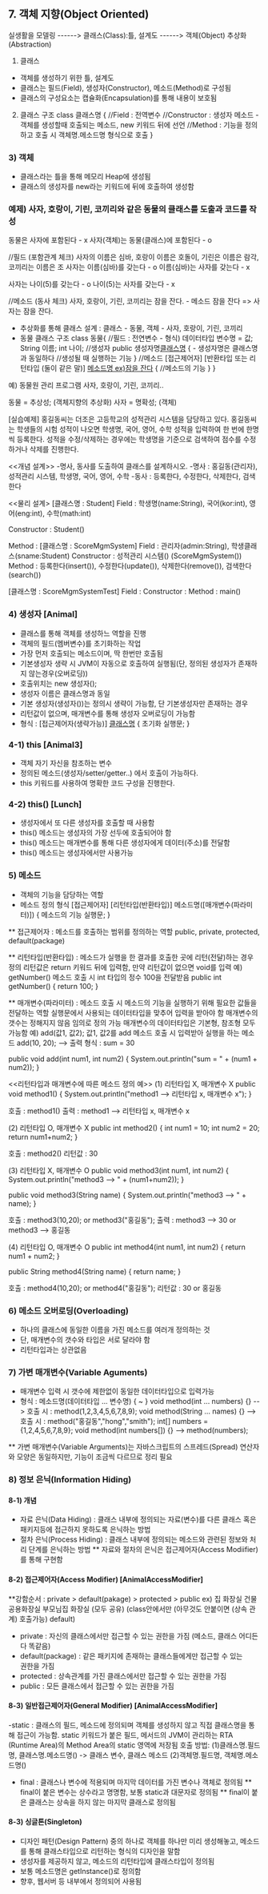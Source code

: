 ## 7. 객체 지향(Object Oriented)

실생활을 모델링 ------> 클래스(Class):틀, 설계도 ------> 객체(Object)
			 추상화(Abstraction)
			 
1) 클래스
- 객체를 생성하기 위한 틀, 설계도
- 클래스는 필드(Field), 생성자(Constructor), 메소드(Method)로 구성됨
- 클래스의 구성요소는 캡슐화(Encapsulation)를 통해 내용이 보호됨

2) 클래스 구조
class 클래스명 {
	//Field : 전역변수
	//Constructor : 생성자 메소드 - 객체를 생성할때 호출되는 메소드, new 키워드 뒤에 선언
	//Method : 기능을 정의하고 호출 시 객체명.메소드명 형식으로 호출
}

### 3) 객체
- 클래스라는 틀을 통해 메모리 Heap에 생성됨
- 클래스의 생성자를 new라는 키워드에 뒤에 호출하여 생성함

### 예제) 사자, 호랑이, 기린, 코끼리와 같은 동물의 클래스를 도출과 코드를 작성
동물은 사자에 포함된다 - x
사자(객체)는 동물(클래스)에 포함된다 - o

//필드 (포함관계 체크)
사자의 이름은 심바, 호랑이 이름은 호돌이, 기린은 이름은 람각, 코끼리는 이름은 조
사자는 이름(심바)를 갖는다 - o
이름(심바)는 사자를 갖는다 - x

사자는 나이(5)를 갖는다 - o
나이(5)는 사자를 갖는다 - x

//메소드 (동사 체크)
사자, 호랑이, 기린, 코끼리는 잠을 잔다. - 메소드
잠을 잔다 => 사자는 잠을 잔다.

- 추상화를 통해 클래스 설계 : 클래스 - 동물, 객체 - 사자, 호랑이, 기린, 코끼리
- 동물 클래스 구조
class 동물{
	//필드 : 전연변수 - 형식) 데이터타입 변수명 = 값;
	String 이름;
	int 나이;
	//생성자
	public 생성자명[클래스명]() { - 생성자명은 클래스명과 동일하다
		//생성될 때 실행하는 기능
	}
	//메소드 
	[접근제어자] [반환타입 또는 리턴타입 (둘이 같은 말)] [메소드명 ex)잠을 잔다]() {
		//메소드의 기능
	}
}


예) 동물원 관리 프로그램
사자, 호랑이, 기린, 코끼리..

동물 = 추상성; (객체지향의 추상화)
사자 = 명확성; (객체)

[실습예제]
홍길동씨는 더조은 고등학교의 성적관리 시스템을 담당하고 있다. 홍길동씨는 학생들의 시험 성적이 나오면 학생명, 국어, 영어, 수학 성적을 입력하여 한 번에 한명씩 등록한다.
성적을 수정/삭제하는 경우에는 학생명을 기준으로 검색하여 점수를 수정하거나 삭제를 진행한다.

<<개념 설계>>
-명사, 동사를 도출하여 클래스를 설계하시오.
-명사 : 홍길동(관리자), 성적관리 시스템, 학생명, 국어, 영어, 수학
-동사 : 등록한다, 수정한다, 삭제한다, 검색한다

<<물리 설계>
[클래스명 : Student]
Field : 학생명(name:String), 국어(kor:int), 영어(eng:int), 수학(math:int)

Constructor : Student()

Method : 
[클래스명 : ScoreMgmSystem]
Field : 관리자(admin:String), 학생클래스(sname:Student)
Constructor : 성적관리 시스템() (ScoreMgmSystem())
Method : 등록한다(insert()), 수정한다(update()), 삭제한다(remove()), 검색한다(search())

[클래스명 : ScoreMgmSystemTest]
Field :
Constructor :
Method : main()


### 4) 생성자 [Animal]
- 클래스를 통해 객체를 생성하느 역할을 진행
- 객체의 필드(멤버변수)를 초기화하는 작업
- 가장 먼저 호출되는 메소드이며, 딱 한번만 호출됨
- 기본생성자 생략 시 JVM이 자동으로 호출하여 실행됨(단, 정의된 생성자가 존재하지 않는경우(오버로딩))
- 호출위치는 new 생성자();
- 생성자 이름은 클래스명과 동일
- 기본 생성자(생성자())는 정의시 생략이 가능함, 단 기본생성자만 존재하는 경우
- 리턴값이 없으며, 매개변수를 통해 생성자 오버로딩이 가능함
- 형식 : [접근제어자(생략가능)] [클래스명](매개변수...) { 초기화 실행문; }

### 4-1) this [Animal3]
- 객체 자기 자신을 참조하는 변수
- 정의된 메소드(생성자/setter/getter..) 에서 호출이 가능하다.
- this 키워드를 사용하여 명확한 코드 구성을 진행한다.

### 4-2) this() [Lunch]
- 생성자에서 또 다른 생성자를 호출할 때 사용함
- this() 메소드는 생성자의 가장 선두에 호출되어야 함
- this() 메소드는 매개변수를 통해 다른 생성자에게 데이터(주소)를 전달함 
- this() 메소드는 생성자에서만 사용가능

### 5) 메소드
- 객체의 기능을 담당하는 역할
- 메소드 정의 형식
[접근제어자] [리턴타입(반환타입)] 메소드명([매개변수(파라미터)]) {
	메소드의 기능 실행문;
}

** 접근제어자 : 메소드를 호출하는 범위를 정의하는 역할
   public, private, protected, default(package)
   
** 리턴타입(반환타입) : 메소드가 실행을 한 결과를 호출한 곳에 리턴(전달)하는 경우 정의
   리턴값은 return 키워드 뒤에 입력함, 만약 리턴값이 없으면 void를 입력
   예) getNumber() 메소드 호출 시 int 타입의 정수 100을 전달받음
   public int getNumber() {
   		return 100;
   }

** 매개변수(파라미터) : 메소드 호출 시 메소드의 기능을 실행하기 위해 필요한 값들을 전달하는 역할
	실행문에서 사용되는 데이터타입을 맞추어 입력을 받아야 함
	매개변수의 갯수는 정해지지 않음 임의로 정의 가능
	매개변수의 데이터타입은 기본형, 참조형 모두 가능함
	예) add(값1, 값2); 값1, 값2를 add 메소드 호출 시 입력받아 실행을 하는 메소드 
	add(10, 20); --> 출력 형식 : sum = 30	
	
public void add(int num1, int num2) {
		System.out.println("sum = " + (num1 + num2));
}

<<리턴타입과 매개변수에 따른 메소드 정의 예>>
(1) 리턴타입 X, 매개변수 X
public void method1() {
	System.out.println("method1 --> 리턴타입 x, 매개변수 x");
}

호출 : method1()
출력 : method1 --> 리턴타입 x, 매개변수 x

(2) 리턴타입 O, 매개변수 X
public int method2() {
	int num1 = 10;
	int num2 = 20;
	return num1+num2;
}

호출 : method2()
리턴값 : 30

(3) 리턴타입 X, 매개변수 O
public void method3(int num1, int num2) {
	System.out.println("method3 --> " + (num1+num2));
}

public void method3(String name) {
	System.out.println("method3 --> " + name);
}

호출 : method3(10,20); or method3("홍길동");
출력 : method3 --> 30 or method3 --> 홍길동

(4) 리턴타입 O, 매개변수 O
public int method4(int num1, int num2) {
	return num1 + num2;
}

public String method4(String name) {
	return name;
}

호출 : method4(10,20); or method4("홍길동");
리턴값 : 30 or 홍길동

### 6) 메소드 오버로딩(Overloading)
- 하나의 클래스에 동일한 이름을 가진 메소드를 여러개 정의하는 것
- 단, 매개변수의 갯수와 타입은 서로 달라야 함
- 리턴타입과는 상관없음

### 7) 가변 매개변수(Variable Aguments)
- 매개변수 입력 시 갯수에 제한없이 동일한 데이터타입으로 입력가능
- 형식 : 메소드명(데이터타입 ... 변수명) { ~ }
	void method(int ... numbers) {} --> 호출 시 : method(1,2,3,4,5,6,7,8,9);
	void method(String ... names) {} --> 호출 시 : method("홍길동","hong","smith");
	int[] numbers = {1,2,4,5,6,7,8,9};
	void method(int numbers[]) {} --> method(numbers);

** 가변 매개변수(Variable Arguments)는 자바스크립트의 스프레드(Spread) 연산자와 모양은 동일하지만,
   기능이 조금씩 다르므로 정리 필요

### 8) 정보 은닉(Information Hiding)

#### 8-1) 개념
- 자료 은닉(Data Hiding) : 클래스 내부에 정의되는 자료(변수)를 다른 클래스 혹은 패키지등에 접근하지 못하도록 은닉하는 방법
- 절차 은닉(Process Hiding) : 클래스 내부에 정의되는 메소드와 관련된 정보와 처리 단계를 은닉하는 방법
** 자료와 절차의 은닉은 접근제어자(Access Modiifier)를 통해 구현함

#### 8-2) 접근제어자(Access Modifier) [AnimalAccessModifier]
**강함순서 : private > default(pakage) > protected > public
ex)        집 화장실    건물 공용화장실     부모님집 화장실 (모두 공유)
        (class안에서만  (아무것도 안붙이면    (상속 관계)
           호출가능)      default)       
           
- private : 자신의 클래스에서만 접근할 수 있는 권한을 가짐 
            (메소드, 클래스 어디든 다 똑같음) 
- default(package) : 같은 패키지에 존재하는 클래스들에게만 접근할 수 있는            
                     권한을 가짐
- protected : 상속관계를 가진 클래스에서만 접근할 수 있는 권한을 가짐
- public : 모든 클래스에서 접근할 수 있는 권한을 가짐

#### 8-3) 일반접근제어자(General Modifier) [AnimalAccessModifier]
-static : 클래스의 필드, 메소드에 정의되며 객체를 생성하지 않고 직접 
          클래스명을 통해 접근이 가능함.
          static 키워드가 붙은 필드, 메서드의 JVM이 관리하는 RTA
          (Runtime Area)의 Method Area의 static 영역에 저장됨
          호출 방법: (1)클래스명.필드명, 클래스명.메소드명() 
                   -> 클래스 변수, 클래스 메소드
                   (2)객체명.필드명, 객체명.메소드명()
                   
- final : 클래스나 변수에 적용되며 마지막 데이터를 가진 변수나 객체로 정의됨
          ** final이 붙은 변수는 상수라고 명명함, 보통 static과 대문자로 
             정의됨
          ** final이 붙은 클래스는 상속을 하지 않는 마지막 클래스로 정의됨
          
#### 8-3) 싱글톤(Singleton)
- 디자인 패턴(Design Pattern) 중의 하나로 객체를 하나만 미리 생성해놓고, 
  메소드를 통해 클래스타입으로 리턴하는 형식의 디자인을 말함
- 생성자를 제공하지 않고, 메소드의 리턴타입에 클래스타입이 정의됨
- 보통 메소드명은 getInstance()로 정의함
- 향후, 웹서버 등 내부에서 정의되어 사용됨